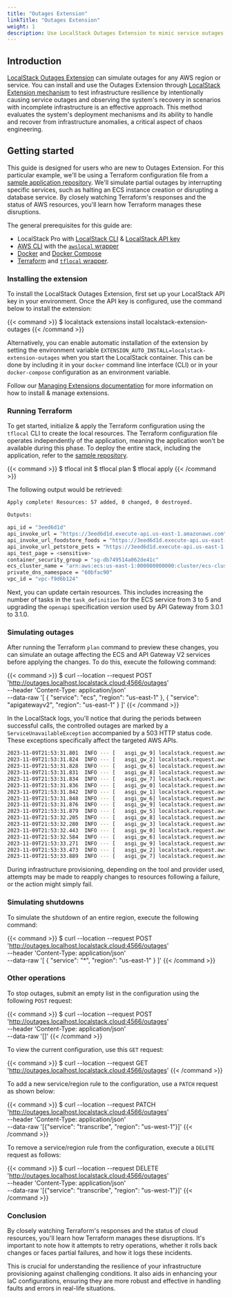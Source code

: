 ```yaml
---
title: "Outages Extension"
linkTitle: "Outages Extension"
weight: 1 
description: Use LocalStack Outages Extension to mimic service outages by testing your infrastructure's ability to deploy robustly and recover from unexpected events.
---
```


## Introduction

[LocalStack Outages Extension](https://pypi.org/project/localstack-extension-outages/) can simulate outages for any AWS region or service. You can install and use the Outages Extension through [LocalStack Extension mechanism](https://docs.localstack.cloud/user-guide/extensions/) to test infrastructure resilience by intentionally causing service outages and observing the system's recovery in scenarios with incomplete infrastructure is an effective approach. This method evaluates the system's deployment mechanisms and its ability to handle and recover from infrastructure anomalies, a critical aspect of chaos engineering.

## Getting started

This guide is designed for users who are new to Outages Extension. For this particular example, we'll be using a Terraform configuration file from a [sample application repository](https://github.com/localstack-samples/samples-chaos-engineering/tree/main/extension-outages). We'll simulate partial outages by interrupting specific services, such as halting an ECS instance creation or disrupting a database service. By closely watching Terraform's responses and the status of AWS resources, you'll learn how Terraform manages these disruptions.

The general prerequisites for this guide are:

- LocalStack Pro with [LocalStack CLI](https://docs.localstack.cloud/getting-started/installation/#localstack-cli) & [LocalStack API key](https://docs.localstack.cloud/getting-started/api-key/)
- [AWS CLI](https://docs.localstack.cloud/user-guide/integrations/aws-cli/) with the [`awslocal` wrapper](https://docs.localstack.cloud/user-guide/integrations/aws-cli/#localstack-aws-cli-awslocal)
- [Docker](https://docs.docker.com/get-docker/) and [Docker Compose](https://docs.docker.com/compose/install/)
- [Terraform](https://www.terraform.io/downloads.html) and [`tflocal` wrapper](https://docs.localstack.cloud/user-guide/integrations/terraform/#tflocal-wrapper-script).

### Installing the extension

To install the LocalStack Outages Extension, first set up your LocalStack API key in your environment. Once the API key is configured, use the command below to install the extension:

{{< command >}}
$ localstack extensions install localstack-extension-outages
{{< /command >}}

Alternatively, you can enable automatic installation of the extension by setting the environment variable `EXTENSION_AUTO_INSTALL=localstack-extension-outages` when you start the LocalStack container. This can be done by including it in your `docker` command line interface (CLI) or in your `docker-compose` configuration as an environment variable.

Follow our [Managing Extensions documentation](https://docs.localstack.cloud/user-guide/extensions/managing-extensions/) for more information on how to install & manage extensions.

### Running Terraform

To get started, initialize & apply the Terraform configuration using the `tflocal` CLI to create the local resources. The Terraform configuration file operates independently of the application, meaning the application won't be available during this phase. To deploy the entire stack, including the application, refer to the [sample repository](https://github.com/localstack-samples/sample-terraform-ecs-apigateway).

{{< command >}}
$ tflocal init
$ tflocal plan
$ tflocal apply
{{< /command >}}

The following output would be retrieved:

```bash
Apply complete! Resources: 57 added, 0 changed, 0 destroyed.

Outputs:

api_id = "3eed6d1d"
api_invoke_url = "https://3eed6d1d.execute-api.us-east-1.amazonaws.com"
api_invoke_url_foodstore_foods = "https://3eed6d1d.execute-api.us-east-1.amazonaws.com/foodstore/foods/{foodId}"
api_invoke_url_petstore_pets = "https://3eed6d1d.execute-api.us-east-1.amazonaws.com/petstore/domestic/pets/{petId}"
api_test_page = <sensitive>
container_security_group = "sg-db749514a062de41c"
ecs_cluster_name = "arn:aws:ecs:us-east-1:000000000000:cluster/ecs-cluster"
private_dns_namespace = "60bfac90"
vpc_id = "vpc-f9d6b124"
```

Next, you can update certain resources. This includes increasing the number of tasks in the `task_definition` for the ECS service from 3 to 5 and upgrading the `openapi` specification version used by API Gateway from 3.0.1 to 3.1.0.

### Simulating outages

After running the Terraform `plan` command to preview these changes, you can simulate an outage affecting the ECS and API Gateway V2 services before applying the changes. To do this, execute the following command:

{{< command >}}
$ curl --location --request POST 'http://outages.localhost.localstack.cloud:4566/outages' \
     --header 'Content-Type: application/json' \
     --data-raw '[
         {
             "service": "ecs",
             "region": "us-east-1"
         },
         {
             "service": "apigatewayv2",
             "region": "us-east-1"
         }
     ]'
{{< /command >}}

In the LocalStack logs, you'll notice that during the periods between successful calls, the controlled outages are marked by a `ServiceUnavailableException` accompanied by a 503 HTTP status code. These exceptions specifically affect the targeted AWS APIs.

```bash
2023-11-09T21:53:31.801  INFO --- [   asgi_gw_9] localstack.request.aws     : AWS ec2.GetTransitGatewayRouteTableAssociations => 200
2023-11-09T21:53:31.824  INFO --- [   asgi_gw_2] localstack.request.aws     : AWS apigatewayv2.GetVpcLink => 503 (ServiceUnavailableException)
2023-11-09T21:53:31.828  INFO --- [   asgi_gw_6] localstack.request.aws     : AWS servicediscovery.ListTagsForResource => 200
2023-11-09T21:53:31.831  INFO --- [   asgi_gw_8] localstack.request.aws     : AWS ec2.DescribeRouteTables => 200
2023-11-09T21:53:31.834  INFO --- [   asgi_gw_7] localstack.request.aws     : AWS servicediscovery.ListTagsForResource => 200
2023-11-09T21:53:31.836  INFO --- [   asgi_gw_0] localstack.request.aws     : AWS ec2.DescribePrefixLists => 200
2023-11-09T21:53:31.842  INFO --- [   asgi_gw_1] localstack.request.aws     : AWS ec2.DescribeSecurityGroups => 200
2023-11-09T21:53:31.848  INFO --- [   asgi_gw_6] localstack.request.aws     : AWS ec2.GetTransitGatewayRouteTablePropagations => 200
2023-11-09T21:53:31.876  INFO --- [   asgi_gw_9] localstack.request.aws     : AWS ec2.DescribeRouteTables => 200
2023-11-09T21:53:31.879  INFO --- [   asgi_gw_5] localstack.request.aws     : AWS ec2.DescribeRouteTables => 200
2023-11-09T21:53:32.205  INFO --- [   asgi_gw_8] localstack.request.aws     : AWS ecs.DescribeClusters => 503 (ServiceUnavailableException)
2023-11-09T21:53:32.280  INFO --- [   asgi_gw_3] localstack.request.aws     : AWS ecs.DescribeTaskDefinition => 503 (ServiceUnavailableException)
2023-11-09T21:53:32.443  INFO --- [   asgi_gw_0] localstack.request.aws     : AWS ecs.DescribeTaskDefinition => 503 (ServiceUnavailableException)
2023-11-09T21:53:32.584  INFO --- [   asgi_gw_6] localstack.request.aws     : AWS apigatewayv2.GetVpcLink => 503 (ServiceUnavailableException)
2023-11-09T21:53:33.271  INFO --- [   asgi_gw_9] localstack.request.aws     : AWS ecs.DescribeClusters => 503 (ServiceUnavailableException)
2023-11-09T21:53:33.473  INFO --- [   asgi_gw_2] localstack.request.aws     : AWS ecs.DescribeTaskDefinition => 503 (ServiceUnavailableException)
2023-11-09T21:53:33.889  INFO --- [   asgi_gw_7] localstack.request.aws     : AWS ecs.DescribeTaskDefinition => 503 (ServiceUnavailableException)
```

During infrastructure provisioning, depending on the tool and provider used, attempts may be made to reapply changes to resources following a failure, or the action might simply fail.

### Simulating shutdowns

To simulate the shutdown of an entire region, execute the following command:

{{< command >}}
$ curl --location --request POST 'http://outages.localhost.localstack.cloud:4566/outages' \
     --header 'Content-Type: application/json' \
     --data-raw '[
         {
             "service": "*",
             "region": "us-east-1"
         }
     ]'
{{< /command >}}

### Other operations

To stop outages, submit an empty list in the configuration using the following `POST` request:

{{< command >}}
$ curl --location --request POST 'http://outages.localhost.localstack.cloud:4566/outages' \
     --header 'Content-Type: application/json' \
     --data-raw '[]'
{{< /command >}}

To view the current configuration, use this `GET` request:

{{< command >}}
$ curl --location --request GET 'http://outages.localhost.localstack.cloud:4566/outages'
{{< /command >}}

To add a new service/region rule to the configuration, use a `PATCH` request as shown below:

{{< command >}}
$ curl --location --request PATCH 'http://outages.localhost.localstack.cloud:4566/outages' \
     --header 'Content-Type: application/json' \
     --data-raw '[{"service": "transcribe", "region": "us-west-1"}]'
{{< /command >}}

To remove a service/region rule from the configuration, execute a `DELETE` request as follows:

{{< command >}}
$ curl --location --request DELETE 'http://outages.localhost.localstack.cloud:4566/outages' \
     --header 'Content-Type: application/json' \
     --data-raw '[{"service": "transcribe", "region": "us-west-1"}]'
{{< /command >}}

### Conclusion

By closely watching Terraform's responses and the status of cloud resources, you'll learn how Terraform manages these disruptions. It's important to note how it attempts to retry operations, whether it rolls back changes or faces partial failures, and how it logs these incidents.

This is crucial for understanding the resilience of your infrastructure provisioning against challenging conditions. It also aids in enhancing your IaC configurations, ensuring they are more robust and effective in handling faults and errors in real-life situations.
